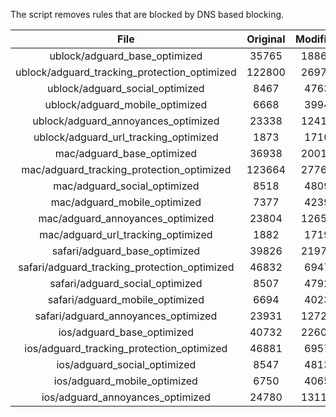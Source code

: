 The script removes rules that are blocked by DNS based blocking.


| File | Original | Modified |
|:----:|:-----:|:-----:|
| ublock/adguard_base_optimized | 35765 | 18862 |
| ublock/adguard_tracking_protection_optimized | 122800 | 26979 |
| ublock/adguard_social_optimized | 8467 | 4763 |
| ublock/adguard_mobile_optimized | 6668 | 3994 |
| ublock/adguard_annoyances_optimized | 23338 | 12415 |
| ublock/adguard_url_tracking_optimized | 1873 | 1710 |
| mac/adguard_base_optimized | 36938 | 20016 |
| mac/adguard_tracking_protection_optimized | 123664 | 27764 |
| mac/adguard_social_optimized | 8518 | 4809 |
| mac/adguard_mobile_optimized | 7377 | 4239 |
| mac/adguard_annoyances_optimized | 23804 | 12651 |
| mac/adguard_url_tracking_optimized | 1882 | 1719 |
| safari/adguard_base_optimized | 39826 | 21971 |
| safari/adguard_tracking_protection_optimized | 46832 | 6947 |
| safari/adguard_social_optimized | 8507 | 4792 |
| safari/adguard_mobile_optimized | 6694 | 4023 |
| safari/adguard_annoyances_optimized | 23931 | 12724 |
| ios/adguard_base_optimized | 40732 | 22608 |
| ios/adguard_tracking_protection_optimized | 46881 | 6957 |
| ios/adguard_social_optimized | 8547 | 4813 |
| ios/adguard_mobile_optimized | 6750 | 4065 |
| ios/adguard_annoyances_optimized | 24780 | 13116 |
